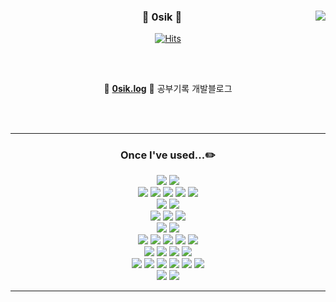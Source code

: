 

 <div align="center">
  
  <img align="right" src="https://github-readme-stats.vercel.app/api?username=0sik&show_icons=true&theme=merko&hide="/>
 

 
  ### 🐣 0sik 🐥 
 

[![Hits](https://hits.seeyoufarm.com/api/count/incr/badge.svg?url=https%3A%2F%2Fgithub.com%2F0sik&count_bg=%23D7FF00&title_bg=%23F8FF00&icon=github.svg&icon_color=%23FFFFFF&title=hits&edge_flat=false)](https://hits.seeyoufarm.com)
 <br>

 <a href="https://solved.ac/whkakrkr"></a>
 ---
 <br>

🍏 [**0sik.log**](https://0sik.github.io/) 🍏 공부기록 개발블로그
 
 
 
 <br>
 <br>
 
 ---
 
 ### Once I've used...✏️
<img src="https://img.shields.io/badge/Java-green?style=flat&logo=Java&logoColor=white"/>
<img src="https://img.shields.io/badge/python-FFCA28?style=flat-square&logo=python&logoColor=white"/>
<br>
<img src="https://img.shields.io/badge/Spring-6DB33F?style=flat&logo=Spring&logoColor=white"/></a>
<img src="https://img.shields.io/badge/Spring Boot-6DB33F?style=flat&logo=SpringBoot&logoColor=white"/></a>
<img src="https://img.shields.io/badge/-spring%20MVC-6DB33F?style=flat&logo=Spring&logoColor=white"/></a>
<img src="https://img.shields.io/badge/Junit5-green?style=flat&logo=Junit5&logoColor=white"/></a>
<img src="https://img.shields.io/badge/JPA-greene?style=flat&logo=JPA&logoColor=white"/></a>
<br>
<img src="https://img.shields.io/badge/Flask-000000?style=flat-square&logo=flask&logoColor=white"/>
<img src="https://img.shields.io/badge/django-092E20?style=flat-square&logo=django&logoColor=white"/>
<br>
<img src="https://img.shields.io/badge/MySQL-4479A1?style=flat-square&logo=MySQL&logoColor=white"/>
<img src="https://img.shields.io/badge/MongoDB-47A248?style=flat-square&logo=MongoDB&logoColor=white"/>
<img src="https://img.shields.io/badge/Redis-DC382D?style=flat-square&logo=Redis&logoColor=white"/>
 <br>
<img src="https://img.shields.io/badge/Rabbitmq-FF6600?style=flat-square&logo=rabbitmq&logoColor=white"/>
<img src="https://img.shields.io/badge/Celery-37814A?style=flat-square&logo=celery&logoColor=white"/>
<br>
<img src="https://img.shields.io/badge/Docker-2496ED?style=flat-square&logo=docker&logoColor=white"/>
<img src="https://img.shields.io/badge/Githubactions-2088FF?style=flat-square&logo=githubactions&logoColor=white"/>
<img src="https://img.shields.io/badge/Amazonec2-FF9900?style=flat-square&logo=amazonec2&logoColor=white"/>
<img src="https://img.shields.io/badge/Amazons3-569A31?style=flat-square&logo=amazons3&logoColor=white"/>
<img src="https://img.shields.io/badge/Awslambda-FF9900?style=flat-square&logo=awslambda&logoColor=white"/>
 <br>
<img src="https://img.shields.io/badge/Prometheus-E6522C?style=flat-square&logo=prometheus&logoColor=white"/>
<img src="https://img.shields.io/badge/Grafana-F46800?style=flat-square&logo=grafana&logoColor=white"/>
<img src="https://img.shields.io/badge/Nginx-009639?style=flat-square&logo=nginx&logoColor=white"/>
<img src="https://img.shields.io/badge/Elasticstack-005571?style=flat-square&logo=elasticstack&logoColor=white"/>
 <br>
 <img src="https://img.shields.io/badge/Git-F05032?style=flat-square&logo=git&logoColor=white"/>
<img src="https://img.shields.io/badge/GitHub-181717?style=flat-square&logo=GitHub&logoColor=white"/>
<img src="https://img.shields.io/badge/Slack-4A154B?style=flat-square&logo=slack&logoColor=white"/>
<img src="https://img.shields.io/badge/Notion-000000?style=flat-square&logo=notion&logoColor=white"/>
<img src="https://img.shields.io/badge/Figma-F24E1E?style=flat-square&logo=figma&logoColor=white"/>
<img src="https://img.shields.io/badge/Postman-FF6C37?style=flat-square&logo=postman&logoColor=white"/>
 <br>
 <img src="https://img.shields.io/badge/Intellij-000000?style=flat-square&logo=intellijidea&logoColor=white"/>
<img src="https://img.shields.io/badge/Vscode-007ACC?style=flat-square&logo=visualstudiocode&logoColor=white"/>
</div>
 
 ---
 
 <br>

 
<div align="left">
</a>
<a href="https://github.com/0sik">

</a>
